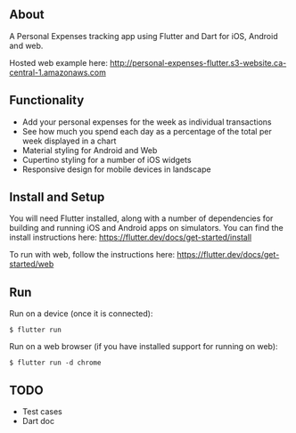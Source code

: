 ## About

A Personal Expenses tracking app using Flutter and Dart for iOS, Android and web. 

Hosted web example here: http://personal-expenses-flutter.s3-website.ca-central-1.amazonaws.com

## Functionality

  - Add your personal expenses for the week as individual transactions
  - See how much you spend each day as a percentage of the total per week displayed in a chart
  - Material styling for Android and Web
  - Cupertino styling for a number of iOS widgets
  - Responsive design for mobile devices in landscape

## Install and Setup

You will need Flutter installed, along with a number of dependencies for building and running iOS and Android apps on simulators. You can find the install instructions here: https://flutter.dev/docs/get-started/install

To run with web, follow the instructions here: https://flutter.dev/docs/get-started/web

## Run

Run on a device (once it is connected):

    $ flutter run

Run on a web browser (if you have installed support for running on web):

    $ flutter run -d chrome

## TODO
   - Test cases
   - Dart doc
